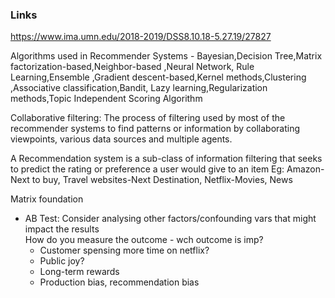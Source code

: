 ### Links
https://www.ima.umn.edu/2018-2019/DSS8.10.18-5.27.19/27827

Algorithms used in Recommender Systems - Bayesian,Decision Tree,Matrix factorization-based,Neighbor-based ,Neural Network, Rule Learning,Ensemble ,Gradient descent-based,Kernel methods,Clustering ,Associative classification,Bandit, Lazy learning,Regularization methods,Topic Independent Scoring Algorithm <br/>

Collaborative filtering: The process of filtering used by most of the recommender systems to find patterns or information by collaborating viewpoints, various data sources and multiple agents. <br/>

A Recommendation system is a sub-class of information filtering that seeks to predict the rating or preference a user would give to an item
Eg: Amazon-Next to buy, Travel websites-Next Destination, Netflix-Movies, News

Matrix foundation 
* AB Test: Consider analysing other factors/confounding vars that might impact the results </br>
How do you measure the outcome - wch outcome is imp? 
  * Customer spensing more time on netflix?
  * Public joy?
  * Long-term rewards
  * Production bias, recommendation bias
  

